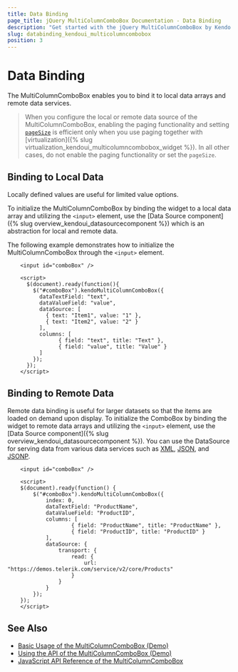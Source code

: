 ```yaml
---
title: Data Binding
page_title: jQuery MultiColumnComboBox Documentation - Data Binding
description: "Get started with the jQuery MultiColumnComboBox by Kendo UI and bind the widget to local data arrays or remote data services."
slug: databinding_kendoui_multicolumncombobox
position: 3
---
```


# Data Binding

The MultiColumnComboBox enables you to bind it to local data arrays and remote data services.

> When you configure the local or remote data source of the MultiColumnComboBox, enabling the paging functionality and setting [`pageSize`](/api/javascript/data/datasource/configuration/pagesize) is efficient only when you use paging together with [virtualization]({% slug virtualization_kendoui_multicolumncombobox_widget %}). In all other cases, do not enable the paging functionality or set the `pageSize`.

## Binding to Local Data

Locally defined values are useful for limited value options.

To initialize the MultiColumnComboBox by binding the widget to a local data array and utilizing the `<input>` element, use the [Data Source component]({% slug overview_kendoui_datasourcecomponent %}) which is an abstraction for local and remote data.

The following example demonstrates how to initialize the MultiColumnComboBox through the `<input>` element.

```dojo
    <input id="comboBox" />

    <script>
      $(document).ready(function(){
        $("#comboBox").kendoMultiColumnComboBox({
          dataTextField: "text",
          dataValueField: "value",
          dataSource: [
            { text: "Item1", value: "1" },
            { text: "Item2", value: "2" }
          ],
          columns: [
                { field: "text", title: "Text" },
                { field: "value", title: "Value" }
          ]
        });
      });
    </script>
```

## Binding to Remote Data

Remote data binding is useful for larger datasets so that the items are loaded on demand upon display. To initialize the ComboBox by binding the widget to remote data arrays and utilizing the `<input>` element, use the [Data Source component]({% slug overview_kendoui_datasourcecomponent %}). You can use the DataSource for serving data from various data services such as [XML](https://en.wikipedia.org/wiki/XML), [JSON](https://en.wikipedia.org/wiki/JSON), and [JSONP](https://en.wikipedia.org/wiki/JSONP).

```dojo
    <input id="comboBox" />

    <script>
    $(document).ready(function() {
        $("#comboBox").kendoMultiColumnComboBox({
            index: 0,
            dataTextField: "ProductName",
            dataValueField: "ProductID",
            columns: [
                    { field: "ProductName", title: "ProductName" },
                    { field: "ProductID", title: "ProductID" }
            ],
            dataSource: {
                transport: {
                    read: {
                        url: "https://demos.telerik.com/service/v2/core/Products"
                    }
                }
            }
        });
    });
    </script>
```

## See Also

* [Basic Usage of the MultiColumnComboBox (Demo)](https://demos.telerik.com/kendo-ui/multicolumncombobox/index)
* [Using the API of the MultiColumnComboBox (Demo)](https://demos.telerik.com/kendo-ui/multicolumncombobox/api)
* [JavaScript API Reference of the MultiColumnComboBox](/api/javascript/ui/multicolumncombobox)
